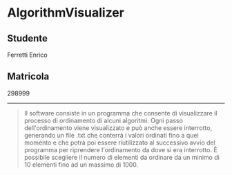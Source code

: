 # AlgorithmVisualizer
## Studente
Ferretti Enrico
## Matricola
298999

***
> Il software consiste in un programma che consente di visualizzare il processo di ordinamento di alcuni algoritmi. 
> Ogni passo dell'ordinamento viene visualizzato e può anche essere interrotto, generando un file .txt che conterrà i valori ordinati fino a quel momento e che potrà poi essere riutilizzato al successivo avvio del programma per riprendere l'ordinamento da dove si era interrotto.
> È possibile scegliere il numero di elementi da ordinare da un minimo di 10 elementi fino ad un massimo di 1000.
